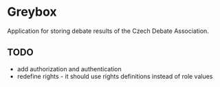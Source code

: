 # Greybox
Application for storing debate results of the Czech Debate Association.

## TODO
* add authorization and authentication
* redefine rights - it should use rights definitions instead of role values